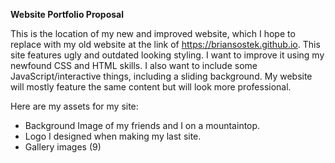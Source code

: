 **Website Portfolio Proposal**

This is the location of my new and improved website, which I hope to replace with my old website at the link
of https://briansostek.github.io. This site features ugly and outdated looking styling. I want to improve it
using my newfound CSS and HTML skills. I also want to include some JavaScript/interactive things, including a sliding background. My website will mostly feature the same content but will look more
professional.

Here are my assets for my site:
* Background Image of my friends and I on a mountaintop.
* Logo I designed when making my last site.
* Gallery images (9)
